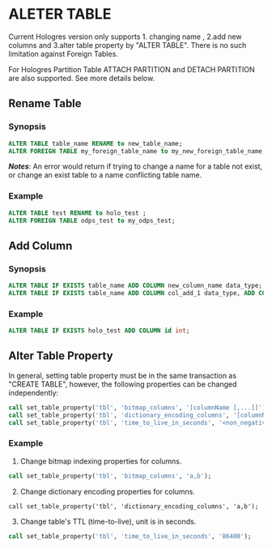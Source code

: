 # ALETER TABLE

Current Hologres version only supports 1. changing name , 2.add new columns and 3.alter table property by "ALTER TABLE". There is no such limitation against Foreign Tables.

For Hologres Partition Table ATTACH PARTITION and DETACH PARTITION are also supported. See more details below. 

## Rename Table

### Synopsis

```sql
ALTER TABLE table_name RENAME to new_table_name;
ALTER FOREIGN TABLE my_foreign_table_name to my_new_foreign_table_name;
```
_**Notes**_: An error would return if trying to change a name for a table not exist, or change an exist table to a name conflicting table name. 

### Example

```sql
ALTER TABLE test RENAME to holo_test ;
ALTER FOREIGN TABLE odps_test to my_odps_test;
```

## Add Column

### Synopsis

```sql
ALTER TABLE IF EXISTS table_name ADD COLUMN new_column_name data_type;
ALTER TABLE IF EXISTS table_name ADD COLUMN col_add_1 data_type, ADD COLUMN col_add_2 TEXT IF NOT EXISTS col_add_2 data_type; 
```
### Example

```sql
ALTER TABLE IF EXISTS holo_test ADD COLUMN id int;
```

## Alter Table Property

In general, setting table property must be in the same transaction as "CREATE TABLE", however, the following properties can be changed independently:

```sql
call set_table_property('tbl', 'bitmap_columns', '[columnName [,...]]'); 
call set_table_property('tbl', 'dictionary_encoding_columns', '[columnName [,...]]');
call set_table_property('tbl', 'time_to_live_in_seconds', '<non_negative_literal>');
```

### Example

1. Change bitmap indexing properties for columns.

```sql
call set_table_property('tbl', 'bitmap_columns', 'a,b');
```

2. Change dictionary encoding properties for columns.

```
call set_table_property('tbl', 'dictionary_encoding_columns', 'a,b');
```

3. Change table's TTL (time-to-live), unit is in seconds.

```sql
call set_table_property('tbl', 'time_to_live_in_seconds', '86400');
```